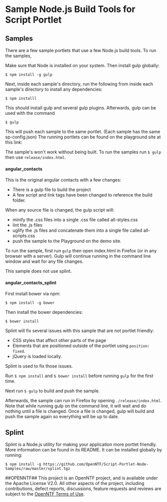 # Sample Node.js Build Tools for Script Portlet

## Samples
There are a few sample portlets that use a few Node.js build tools. To run the samples,

Make sure that Node is installed on your system. Then install gulp globally:
```
$ npm install -g gulp
```
Next, inside each sample's directory, run the following from inside each sample's
directory to install any dependencies:
```
$ npm installl
```
This should install gulp and several gulp plugins. Afterwards, gulp can be used with the command
```
$ gulp
```
This will push each sample to the same portlet. (Each sample has the same sp-config.json)
The running portlets can be found on the playground site at this link:

The sample's won't work without being built. To run the samples run `$ gulp` then use `release/index.html`.

#### angular_contacts
This is the original angular contacts with a few changes:
- There is a gulp file to build the project
- A few script and link tags have been changed to reference the build folder.

When any source file is changed, the gulp script will:
- minify the .css files into a single .css file called all-styles.css
- lint the .js files
- uglify the .js files and concatenate them into a single file called all-scripts.css
- push the sample to the Playground on the demo site.

To run the sample, first run `gulp` then open index.html in Firefox (or in any browser
with a server). Gulp will continue running in the command line window and wait for
any file changes.

This sample does not use splint.

#### angular_contacts_splint
First install bower via npm:
```
$ npm install -g bower
```
Then install the bower dependencies:
```
$ bower install
```

Splint will fix several issues with this sample that are not portlet friendly:
+ CSS styles that affect other parts of the page
+ Elements that are positioned outside of the portlet using `position: fixed`.
+ jQuery is loaded locally.

Splint is used to fix those issues.

Run `$ npm install` and `$ bower install` before running `gulp` for the first time.

Next run `$ gulp` to build and push the sample. 

Afterwards, the sample can run in Firefox by
opening `./release/index.html`. Note that while running gulp on the command line,
it will wait and do nothing until a file is changed. Once a file is changed, gulp
will build and push the sample again so everything will be up to date.


## Splint
Splint is a Node.js utility for making your application more portlet 
friendly. More information can be found in its README. It can be installed globally by running:
```
$ npm install -g https://github.com/OpenNTF/Script-Portlet-Node-Samples/raw/master/splint.tgz
```

##OPENNTF##
This project is an OpenNTF project, and is available under the Apache License
V2.0. All other aspects of the project, including contributions, defect
reports, discussions, feature requests and reviews are subject to the
[OpenNTF Terms of Use](http://openntf.org/Internal/home.nsf/dx/Terms_of_Use).
